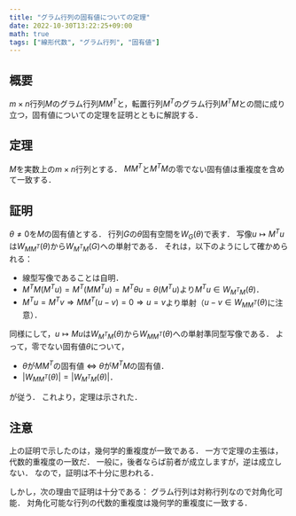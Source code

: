 ```yaml
---
title: "グラム行列の固有値についての定理"
date: 2022-10-30T13:22:25+09:00
math: true
tags: ["線形代数", "グラム行列", "固有値"]
---
```


## 概要

$m \times n$行列$M$のグラム行列$MM^T$と，転置行列$M^T$のグラム行列$M^TM$との間に成り立つ，固有値についての定理を証明とともに解説する．

## 定理

$M$を実数上の$m \times n$行列とする．
$MM^T$と$M^TM$の零でない固有値は重複度を含めて一致する．

## 証明

$\theta \neq 0$を$M$の固有値とする．
行列$G$の$\theta$固有空間を$W_G(\theta)$で表す．
写像$u \mapsto M^T u$は$W_{MM^T}(\theta)$から$W_{M^TM}(G)$への単射である．
それは，以下のようにして確かめられる：

- 線型写像であることは自明．
- $M^TM(M^Tu)=M^T(MM^Tu)=M^T \theta u =\theta (M^T u)$より$M^Tu \in W_{M^TM}(\theta)$．
- $M^T u = M^T v \Rightarrow MM^T(u-v)=0 \Rightarrow u=v$より単射（$u-v \in W_{MM^T}(\theta)$に注意）．

同様にして，$u \mapsto M u$は$W_{M^TM}(\theta)$から$W_{MM^T}(\theta)$への単射準同型写像である．
よって，零でない固有値$\theta$について，

- $\theta$が$MM^T$の固有値 $\Leftrightarrow$ $\theta$が$M^TM$の固有値．
- $|W_{MM^T}(\theta)|=|W_{M^TM}(\theta)|$．

が従う．
これより，定理は示された．

## 注意

上の証明で示したのは，幾何学的重複度が一致である．
一方で定理の主張は，代数的重複度の一致だ．
一般に，後者ならば前者が成立しますが，逆は成立しない．
なので，証明は不十分に思われる．

しかし，次の理由で証明は十分である：
グラム行列は対称行列なので対角化可能．
対角化可能な行列の代数的重複度は幾何学的重複度に一致する．
